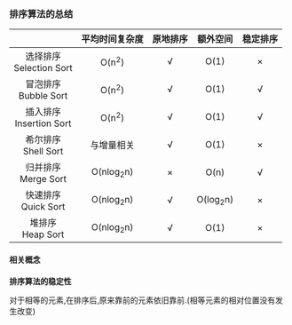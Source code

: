 ### 排序算法的总结

||平均时间复杂度|原地排序|额外空间|稳定排序|
|:---:|:---:|:---:|:---:|:---:|
|选择排序<br />Selection Sort|O(n<sup>2</sup>)|&radic;|O(1)|&times;|
|冒泡排序<br />Bubble Sort|O(n<sup>2</sup>)|&radic;|O(1)|&radic;|
|插入排序<br />Insertion Sort|O(n<sup>2</sup>)|&radic;|O(1)|&radic;|
|希尔排序<br />Shell Sort|与增量相关|&radic;|O(1)|&times;|
|归并排序<br />Merge Sort|O(nlog<sub>2</sub>n)|&times;|O(n)|&radic;|
|快速排序<br />Quick Sort|O(nlog<sub>2</sub>n)|&radic;|O(log<sub>2</sub>n)|&times;|
|堆排序<br />Heap Sort|O(nlog<sub>2</sub>n)|&radic;|O(1)|&times;|

#### 相关概念

**排序算法的稳定性**

对于相等的元素,在排序后,原来靠前的元素依旧靠前.(相等元素的相对位置没有发生改变)

